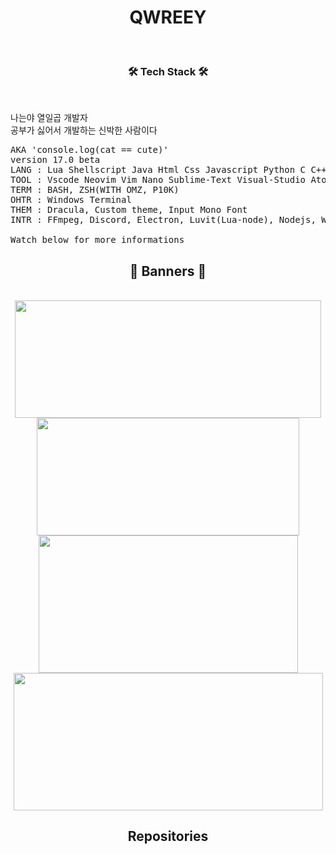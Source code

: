 <h1 align=center>QWREEY</h1><br/>
<h3 align=center>🛠 Tech Stack 🛠</h3><br/>

나는야 열일곱 개발자  
공부가 싫어서 개발하는 신박한 사람이다  

<pre>
AKA 'console.log(cat == cute)'
version 17.0 beta
LANG : Lua Shellscript Java Html Css Javascript Python C C++ Go PowershellScript Typescript Moonscript
TOOL : Vscode Neovim Vim Nano Sublime-Text Visual-Studio Atom Intellij
TERM : BASH, ZSH(WITH OMZ, P10K)
OHTR : Windows Terminal
THEM : Dracula, Custom theme, Input Mono Font
INTR : FFmpeg, Discord, Electron, Luvit(Lua-node), Nodejs, WebPrograming, Youtube-dl, Nodejs, Mkdocs

Watch below for more informations
</pre>

<h2 align=center>📃 Banners 📃</h2><br/>
<div width=100% align=center>
  <img width=490em height=188em src="https://github-readme-stats.vercel.app/api?username=qwreey75&count_private=true&show_icons=true&theme=radical" />
  <img width=420em height=188em src="https://github-readme-stats.vercel.app/api/top-langs/?username=qwreey75&theme=radical&layout=compact" />
  <br>
  <a href="https://discord.com/users/367946917197381644" target="_blank">
    <img width=415em height=220em src="https://lanyard.cnrad.dev/api/367946917197381644" />
  </a>
  <a href="https://solved.ac/qwreey75" tatget="_blank">
    <img width=495em height=220em src="http://mazassumnida.wtf/api/v2/generate_badge?boj=qwreey75">
  </a>
</div>

<h2 align=center>Repositories</h2><br/>
